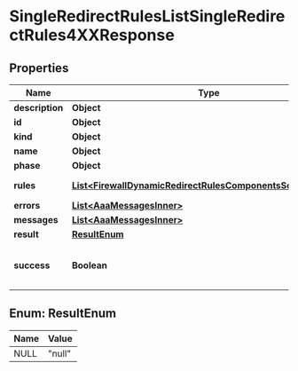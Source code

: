 

# SingleRedirectRulesListSingleRedirectRules4XXResponse


## Properties

| Name | Type | Description | Notes |
|------------ | ------------- | ------------- | -------------|
|**description** | **Object** |  |  [optional] |
|**id** | **Object** |  |  [optional] |
|**kind** | **Object** |  |  [optional] |
|**name** | **Object** |  |  [optional] |
|**phase** | **Object** |  |  [optional] |
|**rules** | [**List&lt;FirewallDynamicRedirectRulesComponentsSchemasRule&gt;**](FirewallDynamicRedirectRulesComponentsSchemasRule.md) | The rules in the ruleset. |  [optional] |
|**errors** | [**List&lt;AaaMessagesInner&gt;**](AaaMessagesInner.md) |  |  |
|**messages** | [**List&lt;AaaMessagesInner&gt;**](AaaMessagesInner.md) |  |  |
|**result** | [**ResultEnum**](#ResultEnum) |  |  |
|**success** | **Boolean** | Whether the API call was successful |  |



## Enum: ResultEnum

| Name | Value |
|---- | -----|
| NULL | &quot;null&quot; |




